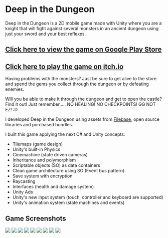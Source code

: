 # Deep in the Dungeon

Deep in the Dungeon is a 2D mobile game made with Unity where you are a knight that will fight against several monsters in an ancient dungeon using just your sword and your best reflexes. 

## [Click here to view the game on Google Play Store](https://play.google.com/store/apps/details?id=com.ElFAStidioStudios.DeepintheDungeon)

## [Click here to play the game on itch.io](https://fernandoalcasan.itch.io/deep-in-the-dungeon)

Having problems with the monsters? Just be sure to get alive to the store and spend the gems you collect through the dungeon or by defeating enemies.

Will you be able to make it through the dungeon and get to open the castle? Find it out! Just remember..... NO HEALING! NO CHECKPOINTS! GG NOT EZ! :D

I developed Deep in the Dungeon using assets from [Filebase](https://filebase.gamedevhq.com/), open source libraries and purchased bundles.

I built this game applying the next C# and Unity concepts:

- Tilemaps (game design)
- Unity's built-in Physics
- Cinemachine (state driven cameras)
- Inheritance and polymorphism
- Scriptable objects (SO) as data containers
- Clean game architecture using SO (Event bus pattern)
- Save system with encryption
- Raycasting
- Interfaces (health and damage system)
- Unity Ads
- Unity's new input system (touch, controller and keyboard are supported)
- Unity's animation system (state machines and events)

## Game Screenshots

![](https://img.itch.zone/aW1hZ2UvMTM3MDY0NS83OTgxMTUzLmpwZw==/original/k8sj16.jpg)
![](https://img.itch.zone/aW1hZ2UvMTM3MDY0NS83OTgxMTU0LmpwZw==/original/l97sjd.jpg)
![](https://img.itch.zone/aW1hZ2UvMTM3MDY0NS83OTgxMTU2LmpwZw==/original/4tpIOr.jpg)
![](https://img.itch.zone/aW1hZ2UvMTM3MDY0NS83OTgxMTU1LmpwZw==/original/3dmNI%2F.jpg)
![](https://img.itch.zone/aW1hZ2UvMTM3MDY0NS83OTgxMTU3LmpwZw==/original/1kpTzN.jpg)
![](https://img.itch.zone/aW1hZ2UvMTM3MDY0NS83OTgxMTYwLmpwZw==/original/n75KaH.jpg)
![](https://img.itch.zone/aW1hZ2UvMTM3MDY0NS83OTgxMTU5LmpwZw==/original/T3Utwj.jpg)
![](https://img.itch.zone/aW1hZ2UvMTM3MDY0NS83OTgxMTYxLmpwZw==/original/92lDOd.jpg)
![](https://img.itch.zone/aW1hZ2UvMTM3MDY0NS83OTgxMTU4LmpwZw==/original/2KINtB.jpg)
